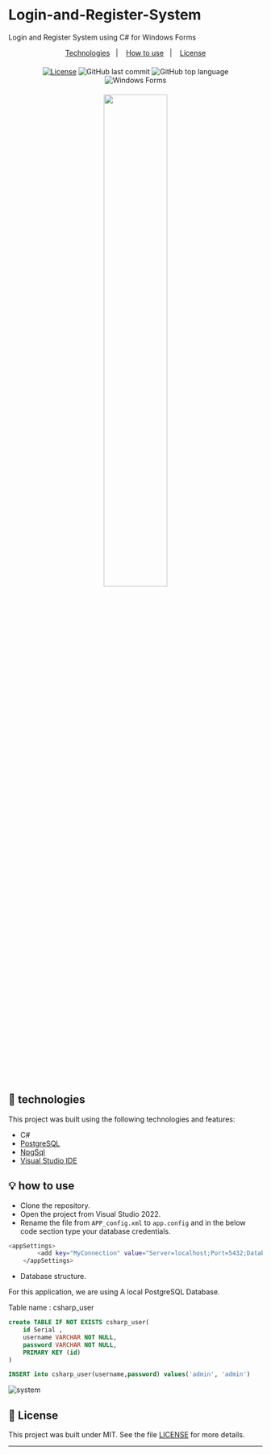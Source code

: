 # Login-and-Register-System
Login and Register System using C# for Windows Forms

<p align="center">
  <a href="#-technologies">Technologies</a>&nbsp;&nbsp;&nbsp;|&nbsp;&nbsp;&nbsp;
  <a href="#-how-to-use">How to use</a>&nbsp;&nbsp;&nbsp;|&nbsp;&nbsp;&nbsp;
  <a href="#-license">License</a>
</p>
<div align="center" style="margin: 20px; text-align: center">

  [![License](http://img.shields.io/:license-mit-blue.svg?style=flat-square)](https://github.com/BinaryLeo/Login-and-Register-System/blob/main/LICENSE)
  ![GitHub last commit](https://img.shields.io/github/last-commit/BinaryLeo/Login-and-Register-System?style=flat-square)
  ![GitHub top language](https://img.shields.io/github/languages/top/BinaryLeo/Login-and-Register-System?style=flat-square)
![Windows Forms](https://img.shields.io/badge/Windows%20Forms-Functional-green)


</div>

<div align="center"><img src="https://user-images.githubusercontent.com/72607039/156090075-28dbf5fc-0420-4992-bab8-b6e49125e1de.gif" width=50% height=50%></div>

## 🧪 technologies

This project was built using the following technologies and features:

- C#
- [PostgreSQL](https://www.postgresql.org/)
- [NpgSql](https://www.npgsql.org/)
- [Visual Studio IDE](https://visualstudio.microsoft.com)

## 💡 how to use

- Clone the repository.
- Open the project from Visual Studio 2022.
- Rename the file from <code>APP_config.xml</code> to <code>app.config</code> and in the below code section type your database credentials.


```bash
<appSettings>
		<add key="MyConnection" value="Server=localhost;Port=5432;Database=yourDataBase;User Id=postgres;Password=yourPassword;" />
	</appSettings>
```
                                                                                               

- Database structure.

For this application, we are using A local PostgreSQL Database. 
 
  Table name : csharp_user
  
   
``` sql
create TABLE IF NOT EXISTS csharp_user(
    id Serial ,
    username VARCHAR NOT NULL,
    password VARCHAR NOT NULL,
    PRIMARY KEY (id)
)
```

``` sql
INSERT into csharp_user(username,password) values('admin', 'admin') 
```

![system](https://user-images.githubusercontent.com/72607039/156093419-6378d936-b20a-409e-8b63-ffe97b781f3f.png)

## 📄 License

This project was built under MIT. See the file [LICENSE](LICENSE) for more details.

---
